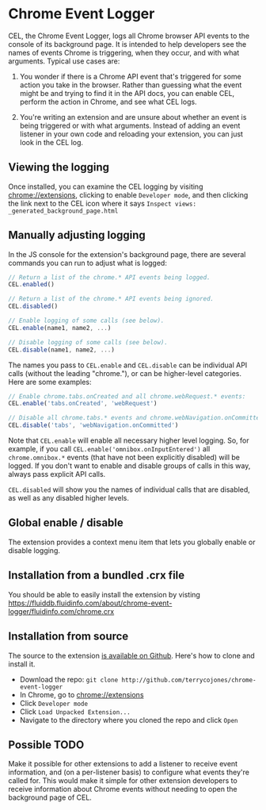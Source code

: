 # Chrome Event Logger

CEL, the Chrome Event Logger, logs all Chrome browser API events to the
console of its background page.  It is intended to help developers see the
names of events Chrome is triggering, when they occur, and with what
arguments. Typical use cases are:

1.  You wonder if there is a Chrome API event that's triggered for some
    action you take in the browser. Rather than guessing what the event
    might be and trying to find it in the API docs, you can enable CEL,
    perform the action in Chrome, and see what CEL logs.

1.  You're writing an extension and are unsure about whether an event is
    being triggered or with what arguments. Instead of adding an event
    listener in your own code and reloading your extension, you can just
    look in the CEL log.

## Viewing the logging

Once installed, you can examine the CEL logging by visiting
[chrome://extensions](chrome://extensions), clicking to enable `Developer
mode`, and then clicking the link next to the CEL icon where it says
`Inspect views: _generated_background_page.html`

## Manually adjusting logging

In the JS console for the extension's background page, there are several
commands you can run to adjust what is logged:

```javascript
// Return a list of the chrome.* API events being logged. 
CEL.enabled()

// Return a list of the chrome.* API events being ignored.
CEL.disabled()

// Enable logging of some calls (see below).
CEL.enable(name1, name2, ...)

// Disable logging of some calls (see below).
CEL.disable(name1, name2, ...)
```

The names you pass to `CEL.enable` and `CEL.disable` can be individual API
calls (without the leading "chrome."), or can be higher-level categories.
Here are some examples:

```javascript
// Enable chrome.tabs.onCreated and all chrome.webRequest.* events:
CEL.enable('tabs.onCreated', 'webRequest')

// Disable all chrome.tabs.* events and chrome.webNavigation.onCommitted
CEL.disable('tabs', 'webNavigation.onCommitted')
```

Note that `CEL.enable` will enable all necessary higher level logging. So,
for example, if you call `CEL.enable('omnibox.onInputEntered')` all
`chrome.omnibox.*` events (that have not been explicitly disabled) will be
logged.  If you don't want to enable and disable groups of calls in this
way, always pass explicit API calls.

`CEL.disabled` will show you the names of individual calls that are
disabled, as well as any disabled higher levels.

## Global enable / disable

The extension provides a context menu item that lets you globally enable or
disable logging.

## Installation from a bundled .crx file

You should be able to easily install the extension by visting
https://fluiddb.fluidinfo.com/about/chrome-event-logger/fluidinfo.com/chrome.crx

## Installation from source

The source to the extension [is available on
Github](http://github.com/terrycojones/chrome-event-logger). Here's how to
clone and install it.

* Download the repo: `git clone http://github.com/terrycojones/chrome-event-logger`
* In Chrome, go to [chrome://extensions](chrome://extensions)
* Click `Developer mode`
* Click `Load Unpacked Extension...`
* Navigate to the directory where you cloned the repo and click `Open`

## Possible TODO

Make it possible for other extensions to add a listener to receive event
information, and (on a per-listener basis) to configure what events they're
called for. This would make it simple for other extension developers to
receive information about Chrome events without needing to open the
background page of CEL.

